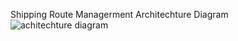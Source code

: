 Shipping Route Managerment
Architechture Diagram
![achitechture diagram](https://github.com/user-attachments/assets/1178140a-4651-4abf-9108-f1d9895eb9b5)
